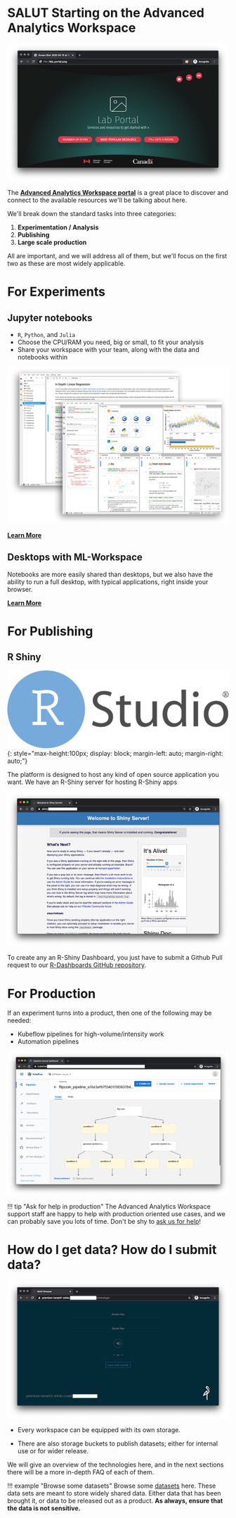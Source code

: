# SALUT Starting on the Advanced Analytics Workspace

![Advanced Analytics Workspace homepage](images/readme/portal_ui.png)

The **[Advanced Analytics Workspace portal](https://portal.example.ca)** is
a great place to discover and connect to the available resources we'll be
talking about here.

We'll break down the standard tasks into three categories:

  1. **Experimentation / Analysis**
  2. **Publishing**
  3. **Large scale production**

All are important, and we will address all of them, but we'll focus on the first
two as these are most widely applicable.

# For Experiments

<!-- ![Kubeflow](images/logo-kubeflow.png){: style="max-height:200px"} -->

## Jupyter notebooks

  - `R`, `Python`, and `Julia`
  - Choose the CPU/RAM you need, big or small, to fit your analysis
  - Share your workspace with your team, along with the data and notebooks within

![Jupyter Notebooks](images/jupyter_in_action.png)

[**Learn More**](1-Experiments/Jupyter)

## Desktops with ML-Workspace

Notebooks are more easily shared than desktops, but we also have the ability to
run a full desktop, with typical applications, right inside your browser.

[**Learn More**](1-Experiments/ML-Workspaces)

# For Publishing

## R Shiny

![R Shiny](images/logo-RStudio.png){: style="max-height:100px; display: block; margin-left: auto; margin-right: auto;"}

The platform is designed to host any kind of open source application you want.
We have an R-Shiny server for hosting R-Shiny apps

 ![R Shiny Server](images/readme/shiny_ui.png)
 
To create any an R-Shiny Dashboard, you just have to submit a Github Pull
request to our [R-Dashboards GitHub repository](https://github.com/StatCan/R-dashboards). 

# For Production

If an experiment turns into a product, then one of the following may be needed:

  - Kubeflow pipelines for high-volume/intensity work
  - Automation pipelines
 
![Kubeflow Pipelines](images/readme/kubeflow_pipeline.png)

!!! tip "Ask for help in production"
    The Advanced Analytics Workspace support staff are happy to help with
    production oriented use cases, and we can probably save you lots of time.
    Don't be shy to [ask us for help](Help)!

# How do I get data? How do I submit data?

![Browse Datasets](images/readme/minio_ui.png)

 - Every workspace can be equipped with its own storage.

 - There are also storage buckets to publish datasets; either for internal use
   or for wider release.

We will give an overview of the technologies here, and in the next sections
there will be a more in-depth FAQ of each of them. 

!!! example "Browse some datasets"
    Browse some [datasets](https://datasets.example.ca) here. These
    data sets are meant to store widely shared data. Either data that has been
    brought it, or data to be released out as a product. **As always, ensure
    that the data is not sensitive.**
